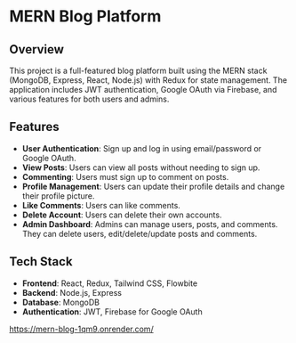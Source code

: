 # MERN Blog Platform

## Overview
This project is a full-featured blog platform built using the MERN stack (MongoDB, Express, React, Node.js) with Redux for state management. The application includes JWT authentication, Google OAuth via Firebase, and various features for both users and admins.

## Features
- **User Authentication**: Sign up and log in using email/password or Google OAuth.
- **View Posts**: Users can view all posts without needing to sign up.
- **Commenting**: Users must sign up to comment on posts.
- **Profile Management**: Users can update their profile details and change their profile picture.
- **Like Comments**: Users can like comments.
- **Delete Account**: Users can delete their own accounts.
- **Admin Dashboard**: Admins can manage users, posts, and comments. They can delete users, edit/delete/update posts and comments.

## Tech Stack
- **Frontend**: React, Redux, Tailwind CSS, Flowbite
- **Backend**: Node.js, Express
- **Database**: MongoDB
- **Authentication**: JWT, Firebase for Google OAuth

https://mern-blog-1qm9.onrender.com/
    
    
